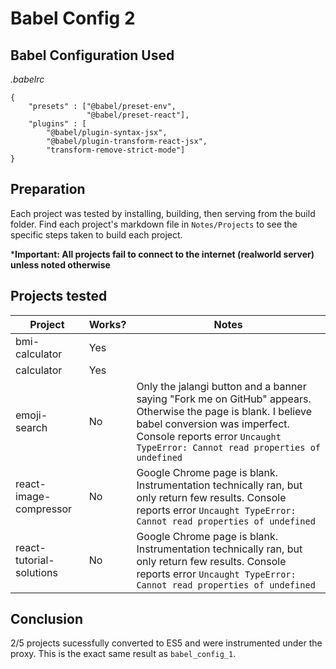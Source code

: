 # Babel Config 2

## Babel Configuration Used
*.babelrc*
```
{
	"presets" : ["@babel/preset-env",
				 "@babel/preset-react"],
	"plugins" : [
		"@babel/plugin-syntax-jsx",
		"@babel/plugin-transform-react-jsx",
		"transform-remove-strict-mode"]
}
```

## Preparation
Each project was tested by installing, building, then serving from the build folder. Find each project's markdown file in `Notes/Projects` to see the specific steps taken to build each project.

***Important: All projects fail to connect to the internet (realworld server) unless noted otherwise**

## Projects tested
Project | Works? | Notes
---|---|---
bmi-calculator | Yes | 
calculator | Yes | 
emoji-search | No | Only the jalangi button and a banner saying "Fork me on GitHub" appears. Otherwise the page is blank. I believe babel conversion was imperfect. Console reports error `Uncaught TypeError: Cannot read properties of undefined`
react-image-compressor | No | Google Chrome page is blank. Instrumentation technically ran, but only return few results. Console reports error `Uncaught TypeError: Cannot read properties of undefined`
react-tutorial-solutions | No | Google Chrome page is blank. Instrumentation technically ran, but only return few results. Console reports error `Uncaught TypeError: Cannot read properties of undefined`

## Conclusion
2/5 projects sucessfully converted to ES5 and were instrumented under the proxy. This is the exact same result as `babel_config_1`.